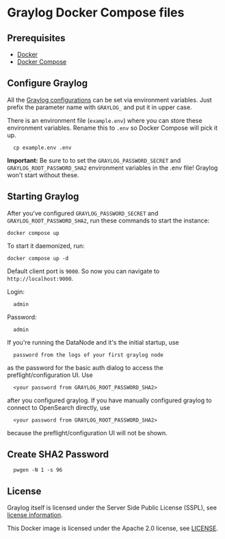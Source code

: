 # Graylog Docker Compose files

## Prerequisites
- [Docker](https://docs.docker.com/engine/install/)
- [Docker Compose](https://docs.docker.com/compose/install/)

## Configure Graylog

All the [Graylog configurations](https://docs.graylog.org/docs/server-conf) can be set via environment variables. Just prefix the parameter name with `GRAYLOG_` and put it in upper case.

There is an environment file (`example.env`) where you can store these environment variables. Rename this to `.env` so Docker Compose will pick it up.

      cp example.env .env


**Important:** Be sure to to set the `GRAYLOG_PASSWORD_SECRET` and `GRAYLOG_ROOT_PASSWORD_SHA2` environment variables in the .env file! Graylog won't start without these.

## Starting Graylog

After you've configured `GRAYLOG_PASSWORD_SECRET` and `GRAYLOG_ROOT_PASSWORD_SHA2`, run these commands to start the instance:

    docker compose up

To start it daemonized, run:

    docker compose up -d

Default client port is `9000`. So now you can navigate to `http://localhost:9000`. 

Login:

      admin
      
Password: 

      admin
      

If you're running the DataNode and it's the initial startup, use 

      password from the logs of your first graylog node

as the password for the basic auth dialog to access the preflight/configuration UI. Use 

      <your password from GRAYLOG_ROOT_PASSWORD_SHA2>

after you configured graylog. If you have manually configured graylog to connect to OpenSearch directly, use

      <your password from GRAYLOG_ROOT_PASSWORD_SHA2>

because the preflight/configuration UI will not be shown.

## Create SHA2 Password


      pwgen -N 1 -s 96



## License

Graylog itself is licensed under the Server Side Public License (SSPL), see [license information](https://www.mongodb.com/licensing/server-side-public-license).

This Docker image is licensed under the Apache 2.0 license, see [LICENSE](LICENSE).
